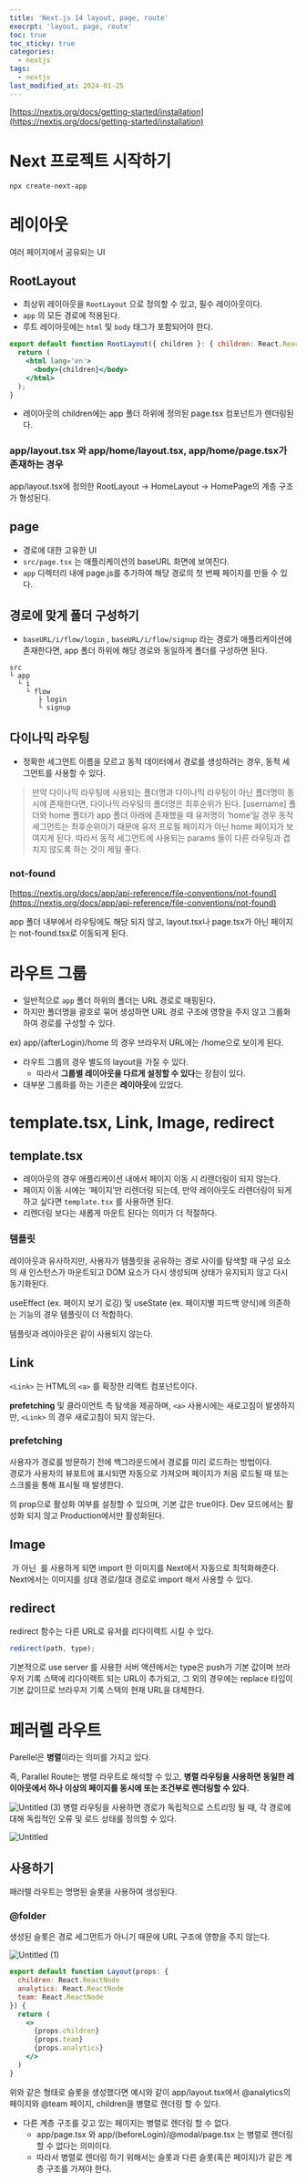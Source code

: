 ```yaml
---
title: 'Next.js 14 layout, page, route'
execrpt: 'layout, page, route'
toc: true
toc_sticky: true
categories:
  - nextjs
tags:
  - nextjs
last_modified_at: 2024-01-25
---
```


[https://nextjs.org/docs/getting-started/installation](https://nextjs.org/docs/getting-started/installation)

# Next 프로젝트 시작하기

```
npx create-next-app
```

# 레이아웃

여러 페이지에서 공유되는 UI

## RootLayout

- 최상위 레이아웃을 `RootLayout` 으로 정의할 수 있고, 필수 레이아웃이다.
- `app` 의 모든 경로에 적용된다.
- 루트 레이아웃에는 `html` 및 `body` 태그가 포함되어야 한다.

```jsx
export default function RootLayout({ children }: { children: React.ReactNode }) {
  return (
    <html lang='en'>
      <body>{children}</body>
    </html>
  );
}
```

- 레이아웃의 children에는 app 폴더 하위에 정의된 page.tsx 컴포넌트가 렌더링된다.

### app/layout.tsx 와 app/home/layout.tsx, app/home/page.tsx가 존재하는 경우

app/layout.tsx에 정의한 RootLayout → HomeLayout → HomePage의 계층 구조가 형성된다.

## page

- 경로에 대한 고유한 UI
- `src/page.tsx` 는 애플리케이션의 baseURL 화면에 보여진다.
- `app` 디렉터리 내에 page.js를 추가하여 해당 경로의 첫 번째 페이지를 만들 수 있다.

## 경로에 맞게 폴더 구성하기

- `baseURL/i/flow/login` , `baseURL/i/flow/signup` 라는 경로가 애플리케이션에 존재한다면, app 폴더 하위에 해당 경로와 동일하게 폴더를 구성하면 된다.

```
src
└ app
  └ i
    └ flow
       ├ login
       └ signup
```

## 다이나믹 라우팅

- 정확한 세그먼트 이름을 모르고 동적 데이터에서 경로를 생성하려는 경우, 동적 세그먼트를 사용할 수 있다.

> 만약 다이나믹 라우팅에 사용되는 폴더명과 다이나믹 라우팅이 아닌 폴더명이 동시에 존재한다면, 다이나믹 라우팅의 폴더명은 최후순위가 된다.
> [username] 폴더와 home 폴더가 app 폴더 아래에 존재했을 때 유저명이 ‘home’일 경우
> 동적 세그먼트는 최후순위이기 때문에 유저 프로필 페이지가 아닌 home 페이지가 보여지게 된다. 따라서 동적 세그먼트에 사용되는 params 들이 다른 라우팅과 겹치지 않도록 하는 것이 제일 좋다.

### not-found

[https://nextjs.org/docs/app/api-reference/file-conventions/not-found](https://nextjs.org/docs/app/api-reference/file-conventions/not-found)

app 폴더 내부에서 라우팅에도 해당 되지 않고, layout.tsx나 page.tsx가 아닌 페이지는 not-found.tsx로 이동되게 된다.

# 라우트 그룹

- 일반적으로 `app` 폴더 하위의 폴더는 URL 경로로 매핑된다.
- 하지만 폴더명을 괄호로 묶어 생성하면 URL 경로 구조에 영향을 주지 않고 그룹화하여 경로를 구성할 수 있다.

ex\) app/(afterLogin)/home 의 경우 브라우저 URL에는 /home으로 보이게 된다.

- 라우트 그룹의 경우 별도의 layout을 가질 수 있다.
  - 따라서 **그룹별 레이아웃을 다르게 설정할 수 있다**는 장점이 있다.
- 대부분 그룹화를 하는 기준은 **레이아웃**에 있었다.

# template.tsx, Link, Image, redirect

## template.tsx

- 레이아웃의 경우 애플리케이션 내에서 페이지 이동 시 리렌더링이 되지 않는다.
- 페이지 이동 시에는 ‘페이지’만 리렌더링 되는데, 만약 레이아웃도 리렌더링이 되게 하고 싶다면 `template.tsx` 를 사용하면 된다.
- 리렌더링 보다는 새롭게 마운트 된다는 의미가 더 적절하다.

### 템플릿

레이아웃과 유사하지만, 사용자가 템플릿을 공유하는 경로 사이를 탐색할 때 구성 요소의 새 인스턴스가 마운트되고 DOM 요소가 다시 생성되며 상태가 유지되지 않고 다시 동기화된다.

useEffect (ex. 페이지 보기 로깅) 및 useState (ex. 페이지별 피드백 양식)에 의존하는 기능의 경우 템플릿이 더 적합하다.

템플릿과 레이아웃은 같이 사용되지 않는다.

## Link

`<Link>` 는 HTML의 `<a>` 를 확장한 리액트 컴포넌트이다.

**prefetching** 및 클라이언트 측 탐색을 제공하며, `<a>` 사용시에는 새로고침이 발생하지만, `<Link>` 의 경우 새로고침이 되지 않는다.

### prefetching

사용자가 경로를 방문하기 전에 백그라운드에서 경로를 미리 로드하는 방법이다.  
경로가 사용자의 뷰포트에 표시되면 자동으로 가져오며 페이지가 처음 로드될 때 또는 스크롤을 통해 표시될 때 발생한다.

<Link> 의 prop으로 활성화 여부를 설정할 수 있으며, 기본 값은 true이다.  
Dev 모드에서는 활성화 되지 않고 Production에서만 활성화된다.

## Image

<img> 가 아닌 <Image> 를 사용하게 되면 import 한 이미지를 Next에서 자동으로 최적화해준다.  
Next에서는 이미지를 상대 경로/절대 경로로 import 해서 사용할 수 있다.

## redirect

redirect 함수는 다른 URL로 유저를 리다이렉트 시킬 수 있다.

```js
redirect(path, type);
```

기본적으로 use server 를 사용한 서버 액션에서는 type은 push가 기본 값이며 브라우저 기록 스택에 리다이렉트 되는 URL이 추가되고, 그 외의 경우에는 replace 타입이 기본 값이므로 브라우저 기록 스택의 현재 URL을 대체한다.

# 페러렐 라우트

Parellel은 **병렬**이라는 의미를 가지고 있다.

즉, Parallel Route는 병렬 라우트로 해석할 수 있고, **병렬 라우팅을 사용하면 동일한 레이아웃에서 하나 이상의 페이지를 동시에 또는 조건부로 렌더링할 수 있다.**

![Untitled (3)](https://github.com/jsdmas/jsdmas.github.io/assets/105098581/f3e5817e-b2b9-4d2f-bd54-6cda2739bcac)
병렬 라우팅을 사용하면 경로가 독립적으로 스트리밍 될 때, 각 경로에 대해 독립적인 오류 및 로드 상태를 정의할 수 있다.

![Untitled](https://github.com/jsdmas/jsdmas.github.io/assets/105098581/a601908d-b6dd-42df-8852-8ae77ea7664f)

## 사용하기

패러렐 라우트는 명명된 슬롯을 사용하여 생성된다.

### @folder

생성된 슬롯은 경로 세그먼트가 아니기 때문에 URL 구조에 영향을 주지 않는다.

![Untitled (1)](https://github.com/jsdmas/jsdmas.github.io/assets/105098581/3f0d45eb-42d7-42d8-bee1-f54ab95a296e)

```jsx
export default function Layout(props: {
  children: React.ReactNode
  analytics: React.ReactNode
  team: React.ReactNode
}) {
  return (
    <>
      {props.children}
      {props.team}
      {props.analytics}
    </>
  )
}
```

위와 같은 형태로 슬롯을 생성했다면 예시와 같이 app/layout.tsx에서 @analytics의 페이지와 @team 페이지, children을 병렬로 렌더링 할 수 있다.

- 다른 계층 구조를 갖고 있는 페이지는 병렬로 렌더링 할 수 없다.
  - app/page.tsx 와 app/(beforeLogin)/@modal/page.tsx 는 병렬로 렌더링 할 수 없다는 의미이다.
  - 따라서 병렬로 렌더링 하기 위해서는 슬롯과 다른 슬롯(혹은 페이지)가 같은 계층 구조를 가져야 한다.
